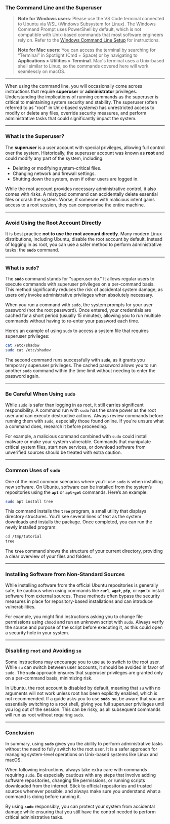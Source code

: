 ### **The Command Line and the Superuser**

> **Note for Windows users**: Please use the VS Code terminal connected to Ubuntu via WSL (Windows Subsystem for Linux). The Windows Command Prompt uses PowerShell by default, which is not compatible with Unix-based commands that most software engineers rely on. Refer to the [Windows Command Line Setup](../logistics/required-software.md#install-and-setup-windows-subsystem-for-linux-wsl) for instructions.
>
> **Note for Mac users**: You can access the terminal by searching for “Terminal” in Spotlight (Cmd + Space) or by navigating to **Applications > Utilities > Terminal**. Mac's terminal uses a Unix-based shell similar to Linux, so the commands covered here will work seamlessly on macOS.

---

When using the command line, you will occasionally come across instructions that require **superuser** or **administrator** privileges. Understanding the implications of running commands as the superuser is critical to maintaining system security and stability. The superuser (often referred to as "root" in Unix-based systems) has unrestricted access to modify or delete any files, override security measures, and perform administrative tasks that could significantly impact the system.

---

### **What is the Superuser?**

The **superuser** is a user account with special privileges, allowing full control over the system. Historically, the superuser account was known as **root** and could modify any part of the system, including:

- Deleting or modifying system-critical files.
- Changing network and firewall settings.
- Shutting down the system, even if other users are logged in.

While the root account provides necessary administrative control, it also comes with risks. A mistyped command can accidentally delete essential files or crash the system. Worse, if someone with malicious intent gains access to a root session, they can compromise the entire machine.

---

### **Avoid Using the Root Account Directly**

It is best practice **not to use the root account directly**. Many modern Linux distributions, including Ubuntu, disable the root account by default. Instead of logging in as root, you can use a safer method to perform administrative tasks: the **`sudo`** command.

---

### **What is `sudo`?**

The **`sudo`** command stands for "superuser do." It allows regular users to execute commands with superuser privileges on a per-command basis. This method significantly reduces the risk of accidental system damage, as users only invoke administrative privileges when absolutely necessary.

When you run a command with `sudo`, the system prompts for your user password (not the root password). Once entered, your credentials are cached for a short period (usually 15 minutes), allowing you to run multiple commands without having to re-enter your password each time.

Here’s an example of using `sudo` to access a system file that requires superuser privileges:

```bash
cat /etc/shadow
sudo cat /etc/shadow
```

The second command runs successfully with **`sudo`**, as it grants you temporary superuser privileges. The cached password allows you to run another `sudo` command within the time limit without needing to enter the password again.

---

### **Be Careful When Using `sudo`**

While `sudo` is safer than logging in as root, it still carries significant responsibility. A command run with `sudo` has the same power as the root user and can execute destructive actions. Always review commands before running them with `sudo`, especially those found online. If you're unsure what a command does, research it before proceeding.

For example, a malicious command combined with `sudo` could install malware or make your system vulnerable. Commands that manipulate critical system files, start new services, or download software from unverified sources should be treated with extra caution.

---

### **Common Uses of `sudo`**

One of the most common scenarios where you'll use `sudo` is when installing new software. On Ubuntu, software can be installed from the system’s repositories using the **`apt`** or **`apt-get`** commands. Here’s an example:

```bash
sudo apt install tree
```

This command installs the **`tree`** program, a small utility that displays directory structures. You’ll see several lines of text as the system downloads and installs the package. Once completed, you can run the newly installed program:

```bash
cd /tmp/tutorial
tree
```

The **`tree`** command shows the structure of your current directory, providing a clear overview of your files and folders.

---

### **Installing Software from Non-Standard Sources**

While installing software from the official Ubuntu repositories is generally safe, be cautious when using commands like **`curl`**, **`wget`**, **`pip`**, or **`npm`** to install software from external sources. These methods often bypass the security measures in place for repository-based installations and can introduce vulnerabilities.

For example, you might find instructions asking you to change file permissions using `chmod` and run an unknown script with `sudo`. Always verify the source and purpose of the script before executing it, as this could open a security hole in your system.

---

### **Disabling `root` and Avoiding `su`**

Some instructions may encourage you to use **`su`** to switch to the root user. While `su` can switch between user accounts, it should be avoided in favor of `sudo`. The **`sudo`** approach ensures that superuser privileges are granted only on a per-command basis, minimizing risk.

In Ubuntu, the root account is disabled by default, meaning that `su` with no arguments will not work unless root has been explicitly enabled, which is not recommended. If a guide asks you to use **`sudo su`**, be aware that you are essentially switching to a root shell, giving you full superuser privileges until you log out of the session. This can be risky, as all subsequent commands will run as root without requiring `sudo`.

---

### **Conclusion**

In summary, using **`sudo`** gives you the ability to perform administrative tasks without the need to fully switch to the root user. It is a safer approach for managing system-level operations on Unix-based systems like Linux and macOS.

When following instructions, always take extra care with commands requiring `sudo`. Be especially cautious with any steps that involve adding software repositories, changing file permissions, or running scripts downloaded from the internet. Stick to official repositories and trusted sources whenever possible, and always make sure you understand what a command is doing before running it.

By using **`sudo`** responsibly, you can protect your system from accidental damage while ensuring that you still have the control needed to perform critical administrative tasks.